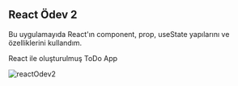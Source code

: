 ## React Ödev 2

Bu uygulamayıda React'ın component, prop, useState yapılarını ve özelliklerini kullandım.

React ile oluşturulmuş ToDo App

![reactOdev2](https://user-images.githubusercontent.com/62842902/193569290-8b722171-7134-43c4-b472-b2340c2b6946.gif)


